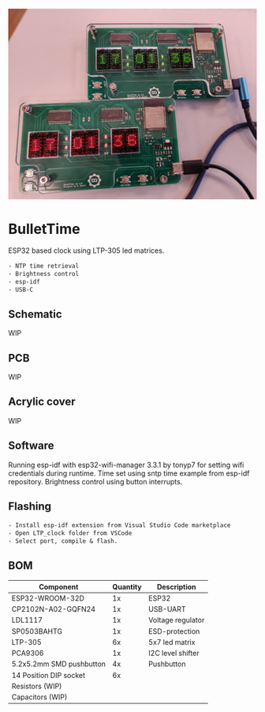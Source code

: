 ![top](https://raw.githubusercontent.com/Muoshy/BulletTime/main/img/both_front.jpg)

# BulletTime
ESP32 based clock using LTP-305 led matrices.

	- NTP time retrieval
	- Brightness control
	- esp-idf
	- USB-C

  
## Schematic
WIP

## PCB
WIP

## Acrylic cover
WIP

## Software
Running esp-idf with esp32-wifi-manager 3.3.1 by tonyp7 for setting wifi credentials during runtime. 
Time set using sntp time example from esp-idf repository.
Brightness control using button interrupts.
 

## Flashing
	- Install esp-idf extension from Visual Studio Code marketplace
	- Open LTP_clock folder from VSCode
	- Select port, compile & flash.

  
## BOM

| Component                		| Quantity 	| Description 						|
|--------------------------		|----------	|------								|
| ESP32-WROOM-32D              	| 1x 		| ESP32     						|
| CP2102N-A02-GQFN24            | 1x       	| USB-UART     						|
| LDL1117            			| 1x       	| Voltage regulator     			|
| SP0503BAHTG				   	| 1x       	| ESD-protection     				|
| LTP-305					   	| 6x       	| 5x7 led matrix     				|
| PCA9306					   	| 1x       	| I2C level shifter     			|
| 5.2x5.2mm SMD pushbutton 		| 4x       	| Pushbutton						|
| 14 Position DIP socket        | 6x       	|      								|
| Resistors (WIP)        		|        	|      								|
| Capacitors (WIP)        		|        	|      								|